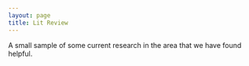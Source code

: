 ```yaml
---
layout: page
title: Lit Review
---
```



A small sample of some current research in the area that we have found helpful.







<br><br>



<!--
<style>
img {
  display: block;
  margin-left: auto;
  margin-right: auto;
}
</style>
-->




